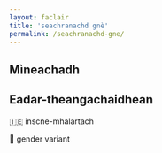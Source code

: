 ```yaml
---
layout: faclair
title: 'seachranachd gnè'
permalink: /seachranachd-gne/
---
```


## Mìneachadh

## Eadar-theangachaidhean

&#x1f1ee;&#x1f1ea; inscne-mhalartach

&#x1f3f4;&#xe0067;&#xe0062;&#xe0065;&#xe006e;&#xe0067;&#xe007f; gender variant